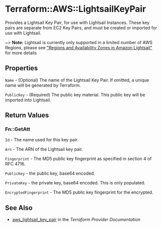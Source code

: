 # Terraform::AWS::LightsailKeyPair

Provides a Lightsail Key Pair, for use with Lightsail Instances. These key pairs
are separate from EC2 Key Pairs, and must be created or imported for use with
Lightsail.

~> **Note:** Lightsail is currently only supported in a limited number of AWS Regions, please see ["Regions and Availability Zones in Amazon Lightsail"](https://lightsail.aws.amazon.com/ls/docs/overview/article/understanding-regions-and-availability-zones-in-amazon-lightsail) for more details

## Properties

`Name` - (Optional) The name of the Lightsail Key Pair. If omitted, a unique name will be generated by Terraform.

`PublicKey` - (Required) The public key material. This public key will be imported into Lightsail.


## Return Values

### Fn::GetAtt

`Id` - The name used for this key pair.

`Arn` - The ARN of the Lightsail key pair.

`Fingerprint` - The MD5 public key fingerprint as specified in section 4 of RFC 4716.

`PublicKey` - the public key, base64 encoded.

`PrivateKey` - the private key, base64 encoded. This is only populated.

`EncryptedFingerprint` - The MD5 public key fingerprint for the encrypted.

## See Also

* [aws_lightsail_key_pair](https://www.terraform.io/docs/providers/aws/r/lightsail_key_pair.html) in the _Terraform Provider Documentation_